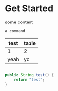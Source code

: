 # Get Started

some content

```bash
a command
```

| test | table |
| --- | --- | 
| 1 | 2 |
| yeah | yo |

```java

public String test() {
    return "test";
}

```
